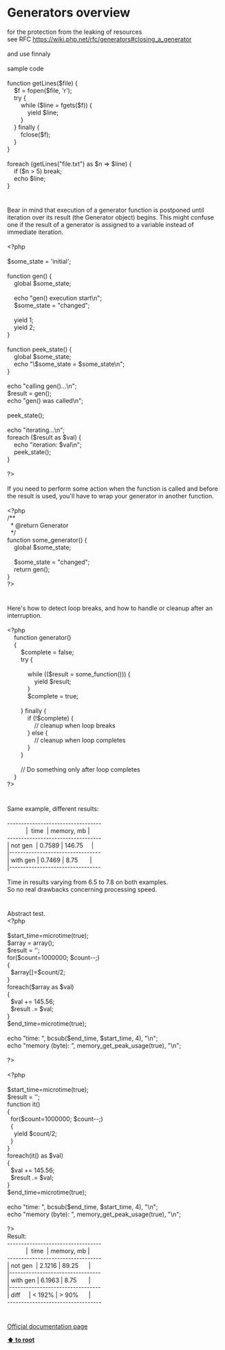 # Generators overview




<div class="phpcode"><span class="html">
for the protection from the leaking of resources <br>see RFC <a href="https://wiki.php.net/rfc/generators#closing_a_generator" rel="nofollow" target="_blank">https://wiki.php.net/rfc/generators#closing_a_generator</a><br><br>and use finnaly<br><br>sample code<br><br>function getLines($file) {<br>&#xA0; &#xA0; $f = fopen($file, &apos;r&apos;);<br>&#xA0; &#xA0; try {<br>&#xA0; &#xA0; &#xA0; &#xA0; while ($line = fgets($f)) {<br>&#xA0; &#xA0; &#xA0; &#xA0; &#xA0; &#xA0; yield $line;<br>&#xA0; &#xA0; &#xA0; &#xA0; }<br>&#xA0; &#xA0; } finally {<br>&#xA0; &#xA0; &#xA0; &#xA0; fclose($f);<br>&#xA0; &#xA0; }<br>}<br><br>foreach (getLines(&quot;file.txt&quot;) as $n =&gt; $line) {<br>&#xA0; &#xA0; if ($n &gt; 5) break;<br>&#xA0; &#xA0; echo $line;<br>}</span>
</div>
  

#


<div class="phpcode"><span class="html">
Bear in mind that execution of a generator function is postponed until iteration over its result (the Generator object) begins. This might confuse one if the result of a generator is assigned to a variable instead of immediate iteration.<br><br><span class="default">&lt;?php<br><br>$some_state </span><span class="keyword">= </span><span class="string">&apos;initial&apos;</span><span class="keyword">;<br><br>function </span><span class="default">gen</span><span class="keyword">() {<br>&#xA0; &#xA0; global </span><span class="default">$some_state</span><span class="keyword">; <br><br>&#xA0; &#xA0; echo </span><span class="string">&quot;gen() execution start\n&quot;</span><span class="keyword">;<br>&#xA0; &#xA0; </span><span class="default">$some_state </span><span class="keyword">= </span><span class="string">&quot;changed&quot;</span><span class="keyword">;<br><br>&#xA0; &#xA0; yield </span><span class="default">1</span><span class="keyword">;<br>&#xA0; &#xA0; yield </span><span class="default">2</span><span class="keyword">;<br>}<br><br>function </span><span class="default">peek_state</span><span class="keyword">() {<br>&#xA0; &#xA0; global </span><span class="default">$some_state</span><span class="keyword">;<br>&#xA0; &#xA0; echo </span><span class="string">&quot;\$some_state = </span><span class="default">$some_state</span><span class="string">\n&quot;</span><span class="keyword">;<br>}<br><br>echo </span><span class="string">&quot;calling gen()...\n&quot;</span><span class="keyword">;<br></span><span class="default">$result </span><span class="keyword">= </span><span class="default">gen</span><span class="keyword">();<br>echo </span><span class="string">&quot;gen() was called\n&quot;</span><span class="keyword">;<br><br></span><span class="default">peek_state</span><span class="keyword">();<br><br>echo </span><span class="string">&quot;iterating...\n&quot;</span><span class="keyword">;<br>foreach (</span><span class="default">$result </span><span class="keyword">as </span><span class="default">$val</span><span class="keyword">) {<br>&#xA0; &#xA0; echo </span><span class="string">&quot;iteration: </span><span class="default">$val</span><span class="string">\n&quot;</span><span class="keyword">;<br>&#xA0; &#xA0; </span><span class="default">peek_state</span><span class="keyword">();<br>}<br><br></span><span class="default">?&gt;<br></span><br>If you need to perform some action when the function is called and before the result is used, you&apos;ll have to wrap your generator in another function.<br><br><span class="default">&lt;?php<br></span><span class="comment">/**<br>&#xA0; * @return Generator<br>&#xA0; */<br></span><span class="keyword">function </span><span class="default">some_generator</span><span class="keyword">() {<br>&#xA0; &#xA0; global </span><span class="default">$some_state</span><span class="keyword">;<br><br>&#xA0; &#xA0; </span><span class="default">$some_state </span><span class="keyword">= </span><span class="string">&quot;changed&quot;</span><span class="keyword">;<br>&#xA0; &#xA0; return </span><span class="default">gen</span><span class="keyword">();<br>}<br></span><span class="default">?&gt;</span>
</span>
</div>
  

#


<div class="phpcode"><span class="html">
Here&apos;s how to detect loop breaks, and how to handle or cleanup after an interruption.<br><br><span class="default">&lt;?php<br>&#xA0; &#xA0; </span><span class="keyword">function </span><span class="default">generator</span><span class="keyword">()<br>&#xA0; &#xA0; {<br>&#xA0; &#xA0; &#xA0; &#xA0; </span><span class="default">$complete </span><span class="keyword">= </span><span class="default">false</span><span class="keyword">;<br>&#xA0; &#xA0; &#xA0; &#xA0; try {<br><br>&#xA0; &#xA0; &#xA0; &#xA0; &#xA0; &#xA0; while ((</span><span class="default">$result </span><span class="keyword">= </span><span class="default">some_function</span><span class="keyword">())) {<br>&#xA0; &#xA0; &#xA0; &#xA0; &#xA0; &#xA0; &#xA0; &#xA0; yield </span><span class="default">$result</span><span class="keyword">;<br>&#xA0; &#xA0; &#xA0; &#xA0; &#xA0; &#xA0; }<br>&#xA0; &#xA0; &#xA0; &#xA0; &#xA0; &#xA0; </span><span class="default">$complete </span><span class="keyword">= </span><span class="default">true</span><span class="keyword">;<br><br>&#xA0; &#xA0; &#xA0; &#xA0; } finally {<br>&#xA0; &#xA0; &#xA0; &#xA0; &#xA0; &#xA0; if (!</span><span class="default">$complete</span><span class="keyword">) {<br>&#xA0; &#xA0; &#xA0; &#xA0; &#xA0; &#xA0; &#xA0; &#xA0; </span><span class="comment">// cleanup when loop breaks <br>&#xA0; &#xA0; &#xA0; &#xA0; &#xA0; &#xA0; </span><span class="keyword">} else {<br>&#xA0; &#xA0; &#xA0; &#xA0; &#xA0; &#xA0; &#xA0; &#xA0; </span><span class="comment">// cleanup when loop completes<br>&#xA0; &#xA0; &#xA0; &#xA0; &#xA0; &#xA0; </span><span class="keyword">}<br>&#xA0; &#xA0; &#xA0; &#xA0; }<br><br>&#xA0; &#xA0; &#xA0; &#xA0; </span><span class="comment">// Do something only after loop completes<br>&#xA0; &#xA0; </span><span class="keyword">}<br></span><span class="default">?&gt;</span>
</span>
</div>
  

#


<div class="phpcode"><span class="html">
Same example, different results:<br><br>----------------------------------<br>&#xA0; &#xA0; &#xA0; &#xA0; &#xA0;&#xA0; |&#xA0; time&#xA0; | memory, mb |<br>----------------------------------<br>| not gen&#xA0; | 0.7589 | 146.75&#xA0; &#xA0;&#xA0; |<br>|---------------------------------<br>| with gen | 0.7469 | 8.75&#xA0; &#xA0; &#xA0;&#xA0; |<br>|---------------------------------<br><br>Time in results varying from 6.5 to 7.8 on both examples.<br>So no real drawbacks concerning processing speed.</span>
</div>
  

#


<div class="phpcode"><span class="html">
Abstract test.<br><span class="default">&lt;?php<br><br>$start_time</span><span class="keyword">=</span><span class="default">microtime</span><span class="keyword">(</span><span class="default">true</span><span class="keyword">);<br></span><span class="default">$array </span><span class="keyword">= array();<br></span><span class="default">$result </span><span class="keyword">= </span><span class="string">&apos;&apos;</span><span class="keyword">;<br>for(</span><span class="default">$count</span><span class="keyword">=</span><span class="default">1000000</span><span class="keyword">; </span><span class="default">$count</span><span class="keyword">--;)<br>{<br>&#xA0; </span><span class="default">$array</span><span class="keyword">[]=</span><span class="default">$count</span><span class="keyword">/</span><span class="default">2</span><span class="keyword">;<br>}<br>foreach(</span><span class="default">$array </span><span class="keyword">as </span><span class="default">$val</span><span class="keyword">)<br>{<br>&#xA0; </span><span class="default">$val </span><span class="keyword">+= </span><span class="default">145.56</span><span class="keyword">;<br>&#xA0; </span><span class="default">$result </span><span class="keyword">.= </span><span class="default">$val</span><span class="keyword">;<br>}<br></span><span class="default">$end_time</span><span class="keyword">=</span><span class="default">microtime</span><span class="keyword">(</span><span class="default">true</span><span class="keyword">);<br><br>echo </span><span class="string">&quot;time: &quot;</span><span class="keyword">, </span><span class="default">bcsub</span><span class="keyword">(</span><span class="default">$end_time</span><span class="keyword">, </span><span class="default">$start_time</span><span class="keyword">, </span><span class="default">4</span><span class="keyword">), </span><span class="string">&quot;\n&quot;</span><span class="keyword">;<br>echo </span><span class="string">&quot;memory (byte): &quot;</span><span class="keyword">, </span><span class="default">memory_get_peak_usage</span><span class="keyword">(</span><span class="default">true</span><span class="keyword">), </span><span class="string">&quot;\n&quot;</span><span class="keyword">;<br><br></span><span class="default">?&gt;<br></span><br><span class="default">&lt;?php<br><br>$start_time</span><span class="keyword">=</span><span class="default">microtime</span><span class="keyword">(</span><span class="default">true</span><span class="keyword">);<br></span><span class="default">$result </span><span class="keyword">= </span><span class="string">&apos;&apos;</span><span class="keyword">;<br>function </span><span class="default">it</span><span class="keyword">()<br>{<br>&#xA0; for(</span><span class="default">$count</span><span class="keyword">=</span><span class="default">1000000</span><span class="keyword">; </span><span class="default">$count</span><span class="keyword">--;)<br>&#xA0; {<br>&#xA0; &#xA0; yield </span><span class="default">$count</span><span class="keyword">/</span><span class="default">2</span><span class="keyword">;<br>&#xA0; }<br>}<br>foreach(</span><span class="default">it</span><span class="keyword">() as </span><span class="default">$val</span><span class="keyword">)<br>{<br>&#xA0; </span><span class="default">$val </span><span class="keyword">+= </span><span class="default">145.56</span><span class="keyword">;<br>&#xA0; </span><span class="default">$result </span><span class="keyword">.= </span><span class="default">$val</span><span class="keyword">;<br>}<br></span><span class="default">$end_time</span><span class="keyword">=</span><span class="default">microtime</span><span class="keyword">(</span><span class="default">true</span><span class="keyword">);<br><br>echo </span><span class="string">&quot;time: &quot;</span><span class="keyword">, </span><span class="default">bcsub</span><span class="keyword">(</span><span class="default">$end_time</span><span class="keyword">, </span><span class="default">$start_time</span><span class="keyword">, </span><span class="default">4</span><span class="keyword">), </span><span class="string">&quot;\n&quot;</span><span class="keyword">;<br>echo </span><span class="string">&quot;memory (byte): &quot;</span><span class="keyword">, </span><span class="default">memory_get_peak_usage</span><span class="keyword">(</span><span class="default">true</span><span class="keyword">), </span><span class="string">&quot;\n&quot;</span><span class="keyword">;<br><br></span><span class="default">?&gt;<br></span>Result:<br>----------------------------------<br>&#xA0; &#xA0; &#xA0; &#xA0; &#xA0;&#xA0; |&#xA0; time&#xA0; | memory, mb |<br>----------------------------------<br>| not gen&#xA0; | 2.1216 | 89.25&#xA0; &#xA0; &#xA0; |<br>|---------------------------------<br>| with gen | 6.1963 | 8.75&#xA0; &#xA0; &#xA0;&#xA0; |<br>|---------------------------------<br>| diff&#xA0; &#xA0;&#xA0; | &lt; 192% | &gt; 90%&#xA0; &#xA0; &#xA0; |<br>----------------------------------</span>
</div>
  

#

[Official documentation page](https://www.php.net/manual/en/language.generators.overview.php)

**[⬆ to root](/)**